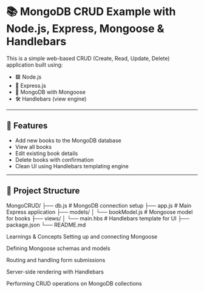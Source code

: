 # 📚 MongoDB CRUD Example with Node.js, Express, Mongoose & Handlebars

This is a simple web-based CRUD (Create, Read, Update, Delete) application built using:

- 🟩 Node.js
- 🚀 Express.js
- 🍃 MongoDB with Mongoose
- 🛠️ Handlebars (view engine)

---

## 🧠 Features

- Add new books to the MongoDB database
- View all books
- Edit existing book details
- Delete books with confirmation
- Clean UI using Handlebars templating engine

---

## 📂 Project Structure
MongoCRUD/
├── db.js # MongoDB connection setup
├── app.js # Main Express application
├── models/
│ └── bookModel.js # Mongoose model for books
├── views/
│ └── main.hbs # Handlebars template for UI
├── package.json
└── README.md

Learnings & Concepts
Setting up and connecting Mongoose

Defining Mongoose schemas and models

Routing and handling form submissions

Server-side rendering with Handlebars

Performing CRUD operations on MongoDB collections

